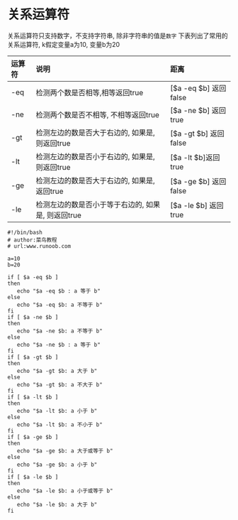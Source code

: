 # 关系运算符

关系运算符只支持数字，不支持字符串, 除非字符串的值是`数字`
下表列出了常用的关系运算符, k假定变量a为10, 变量b为20

| 运算符 | 说明                            | 距离                  |
|:--- |:----------------------------- |:------------------- |
| -eq | 检测两个数是否相等,相等返回true            | [$a -eq $b] 返回false |
| -ne | 检测两个数是否不相等, 不相等返回true         | [$a -ne $b] 返回true  |
| -gt | 检测左边的数是否大于右边的, 如果是, 则返回true   | [$a -gt $b] 返回false |
| -lt | 检测左边的数是否小于右边的, 如果是, 则返回true   | [$a -lt $b]返回true   |
| -ge | 检测左边的数是否大于右边的, 如果是, 返回true    | [$a -ge $b] 返回false |
| -le | 检测左边的数是否小于等于右边的, 如果是, 则返回true | [$a -le $b] 返回true  |

```shell
#!/bin/bash
# author:菜鸟教程
# url:www.runoob.com

a=10
b=20

if [ $a -eq $b ]
then
   echo "$a -eq $b : a 等于 b"
else
   echo "$a -eq $b: a 不等于 b"
fi
if [ $a -ne $b ]
then
   echo "$a -ne $b: a 不等于 b"
else
   echo "$a -ne $b : a 等于 b"
fi
if [ $a -gt $b ]
then
   echo "$a -gt $b: a 大于 b"
else
   echo "$a -gt $b: a 不大于 b"
fi
if [ $a -lt $b ]
then
   echo "$a -lt $b: a 小于 b"
else
   echo "$a -lt $b: a 不小于 b"
fi
if [ $a -ge $b ]
then
   echo "$a -ge $b: a 大于或等于 b"
else
   echo "$a -ge $b: a 小于 b"
fi
if [ $a -le $b ]
then
   echo "$a -le $b: a 小于或等于 b"
else
   echo "$a -le $b: a 大于 b"
fi
```
